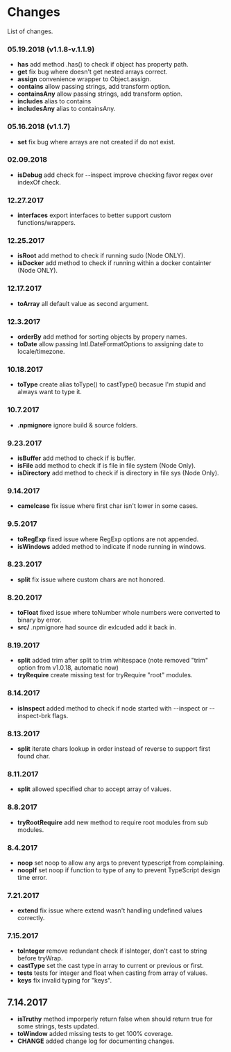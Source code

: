 # Changes

List of changes.

### 05.19.2018 (v1.1.8-v.1.1.9)

+ **has** add method .has() to check if object has property path.
+ **get** fix bug where doesn't get nested arrays correct.
+ **assign** convenience wrapper to Object.assign.
+ **contains** allow passing strings, add transform option.
+ **containsAny** allow passing strings, add transform option.
+ **includes** alias to contains
+ **includesAny** alias to containsAny.

### 05.16.2018 (v1.1.7)

+ **set** fix bug where arrays are not created if do not exist.

### 02.09.2018

+ **isDebug** add check for --inspect improve checking favor regex over indexOf check.

### 12.27.2017

+ **interfaces** export interfaces to better support custom functions/wrappers.

### 12.25.2017

+ **isRoot** add method to check if running sudo (Node ONLY).
+ **isDocker** add method to check if running within a docker containter (Node ONLY).

### 12.17.2017

+ **toArray** all default value as second argument.

### 12.3.2017

+ **orderBy** add method for sorting objects by propery names.
+ **toDate** allow passing Intl.DateFormatOptions to assigning date to locale/timezone.

### 10.18.2017

+ **toType** create alias toType() to castType() becasue I'm stupid and always want to type it.

### 10.7.2017

+ **.npmignore** ignore build & source folders.

### 9.23.2017

+ **isBuffer** add method to check if is buffer.
+ **isFile** add method to check if is file in file system (Node Only).
+ **isDirectory** add method to check if is directory in file sys (Node Only).

### 9.14.2017

+ **camelcase** fix issue where first char isn't lower in some cases.

### 9.5.2017

+ **toRegExp** fixed issue where RegExp options are not appended.
+ **isWindows** added method to indicate if node running in windows.

### 8.23.2017

+ **split** fix issue where custom chars are not honored.

### 8.20.2017

+ **toFloat** fixed issue where toNumber whole numbers were converted to binary by error.
+ **src/** .npmignore had source dir exlcuded add it back in.

### 8.19.2017

+ **split** added trim after split to trim whitespace (note removed "trim" option from v1.0.18, automatic now)
+ **tryRequire** create missing test for tryRequire "root" modules.

### 8.14.2017

+ **isInspect** added method to check if node started with --inspect or --inspect-brk flags.

### 8.13.2017

+ **split** iterate chars lookup in order instead of reverse to support first found char.

### 8.11.2017

+ **split** allowed specified char to accept array of values.

### 8.8.2017

+ **tryRootRequire** add new method to require root modules from sub modules.

### 8.4.2017

+ **noop** set noop to allow any args to prevent typescript from complaining.
+ **noopIf** set noop if function to type of any to prevent TypeScript design time error.

### 7.21.2017

+ **extend** fix issue where extend wasn't handling undefined values correctly.

### 7.15.2017

+ **toInteger** remove redundant check if isInteger, don't cast to string before tryWrap.
+ **castType** set the cast type in array to current or previous or first.
+ **tests** tests for integer and float when casting from array of values.
+ **keys** fix invalid typing for "keys".

## 7.14.2017

+ **isTruthy** method imporperly return false when should return true for some strings, tests updated.
+ **toWindow** added missing tests to get 100% coverage.
+ **CHANGE** added change log for documenting changes.